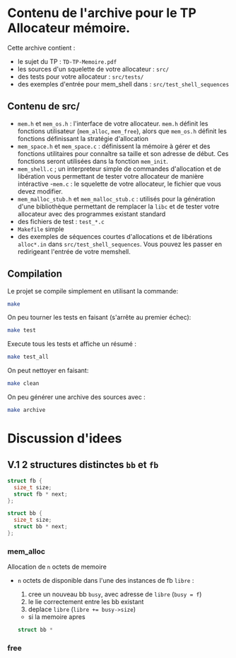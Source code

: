Contenu de l'archive pour le TP Allocateur mémoire.
===================================================

Cette archive contient :
*  le sujet du TP : `TD-TP-Memoire.pdf`
*  les sources d'un squelette de votre allocateur : `src/`
*  des tests pour votre allocateur : `src/tests/`
*  des exemples d'entrée pour mem_shell dans : `src/test_shell_sequences`

Contenu de src/
---------------

- `mem.h` et `mem_os.h` : l'interface de votre allocateur. 
  `mem.h` définit les fonctions utilisateur (`mem_alloc`, `mem_free`), 
   alors que `mem_os.h` définit les fonctions définissant la stratégie d'allocation
- `mem_space.h` et `mem_space.c` : définissent la mémoire à gérer et des fonctions utilitaires pour connaître sa taille et son adresse de début.
  Ces fonctions seront utilisées dans la fonction `mem_init`.
- `mem_shell.c` ; un interpreteur simple de commandes d'allocation et de libération 
   vous permettant de tester votre allocateur de manière intéractive
-`mem.c` : le squelette de votre allocateur, le fichier que vous devez modifier.
- `mem_malloc_stub.h` et `mem_malloc_stub.c` : utilisés pour la génération d'une bibliothèque permettant
  de remplacer la `libc` et de tester votre allocateur avec des programmes existant standard
- des fichiers de test : `test_*.c`
- `Makefile` simple
- des exemples de séquences courtes d'allocations et de libérations `alloc*.in` dans `src/test_shell_sequences`. Vous pouvez les passer en redirigeant l'entrée de votre memshell.

Compilation
-----------

Le projet se compile simplement en utilisant la commande:

```sh
make
```

On peu tourner les tests en faisant (s'arrête au premier échec):

```sh
make test
```

Execute tous les tests et affiche un résumé :

```sh
make test_all
```

On peut nettoyer en faisant:

```sh
make clean
```

On peu générer une archive des sources avec :

```sh
make archive
```

Discussion d'idees
==================

## V.1 2 structures distinctes `bb` et `fb`

```cpp
struct fb {
  size_t size;
  struct fb * next;
};

struct bb {
  size_t size;
  struct bb * next;
};
```

### mem_alloc

Allocation de `n` octets de memoire

* `n` octets de disponible dans l'une des instances de fb `libre` : 

  1. cree un nouveau bb `busy`, avec adresse de `libre` (`busy = f`)
  2. le lie correctement entre les bb existant
  3. deplace `libre` (`libre += busy->size`)
    * si la memoire apres  
    ```cpp 
    struct bb *
    ```

### free


